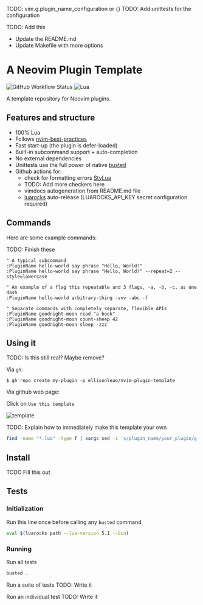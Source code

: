 TODO: vim.g.plugin_name_configuration or {}
TODO: Add unittests for the configuration

TODO: Add this
- Update the README.md
- Update Makefile with more options



# A Neovim Plugin Template

![GitHub Workflow Status](https://img.shields.io/github/actions/workflow/status/ellisonleao/nvim-plugin-template/lint-test.yml?branch=main&style=for-the-badge)
![Lua](https://img.shields.io/badge/Made%20with%20Lua-blueviolet.svg?style=for-the-badge&logo=lua)

A template repository for Neovim plugins.


## Features and structure
- 100% Lua
- Follows [nvim-best-practices](https://github.com/nvim-neorocks/nvim-best-practices)
- Fast start-up (the plugin is defer-loaded)
- Built-in subcommand support + auto-completion
- No external dependencies
- Unittests use the full power of native [busted](https://olivinelabs.com/busted)
- Github actions for:
  - check for formatting errors [StyLua](https://github.com/JohnnyMorganz/StyLua)
  - TODO: Add more checkers here
  - vimdocs autogeneration from README.md file
  - [luarocks](https://luarocks.org) auto-release (LUAROCKS_API_KEY secret configuration required)

## Commands
Here are some example commands:

TODO: Finish these

```vim
" A typical subcommand
:PluginName hello-world say phrase "Hello, World!"
:PluginName hello-world say phrase "Hello, World!" --repeat=2 --style=lowercase

" An example of a flag this repeatable and 3 flags, -a, -b, -c, as one dash
:PluginName hello-world arbitrary-thing -vvv -abc -f

" Separate commands with completely separate, flexible APIs
:PluginName goodnight-moon read "a book"
:PluginName goodnight-moon count-sheep 42
:PluginName goodnight-moon sleep -zzz
```


## Using it
TODO: Is this still real? Maybe remove?

Via `gh`:

```
$ gh repo create my-plugin -p ellisonleao/nvim-plugin-template
```

Via github web page:

Click on `Use this template`

![template](https://docs.github.com/assets/cb-36544/images/help/repository/use-this-template-button.png)

TODO: Explain how to immediately make this template your own

```sh
find -name "*.lua" -type f | xargs sed -i 's/plugin_name/your_plugin/g ; s/PluginName/YourPlugin/g'
```


## Install
TODO Fill this out


## Tests
### Initialization
Run this line once before calling any `busted` command

```sh
eval $(luarocks path --lua-version 5.1 --bin)
```


### Running
Run all tests
```sh
busted .
```

Run a suite of tests
TODO: Write it

Run an individual test
TODO: Write it
